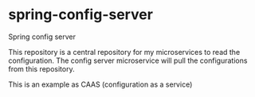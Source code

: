 # spring-config-server
Spring config server

This repository is a central repository for my microservices to read the configuration. The config server microservice will pull the configurations from
this repository. 

This is an example as CAAS (configuration as a service)
